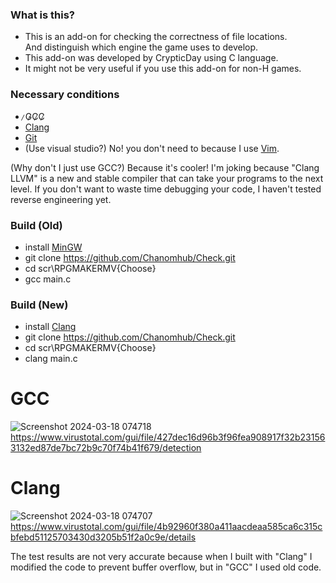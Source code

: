 ### What is this?
- This is an add-on for checking the correctness of file locations. <br>
  And distinguish which engine the game uses to develop.
- This add-on was developed by CrypticDay using C language.
- It might not be very useful if you use this add-on for non-H games.

### Necessary conditions
-   ̷G̷C̷C̷
-   [Clang](https://github.com/llvm/llvm-project)
-   [Git](https://git-scm.com/)
-   (Use visual studio?) No! you don't need to because I use [Vim](https://www.vim.org/).


(Why don't I just use GCC?) Because it's cooler! I'm joking because "Clang LLVM" is a new and stable compiler that can take your programs to the next level. If you don't want to waste time debugging your code, I haven't tested reverse engineering yet.


### Build (Old)
- install [MinGW](https://www.mingw-w64.org/)
- git clone https://github.com/Chanomhub/Check.git
- cd scr\RPGMAKERMV\{Choose}
- gcc main.c
### Build (New)
- install [Clang](https://github.com/llvm/llvm-project)
- git clone https://github.com/Chanomhub/Check.git
- cd scr\RPGMAKERMV\{Choose}
- clang main.c



# GCC
![Screenshot 2024-03-18 074718](https://github.com/Chanomhub/Check/assets/121768693/1b07502e-5fd6-4240-ad35-f18581f1877a)
https://www.virustotal.com/gui/file/427dec16d96b3f96fea908917f32b231563132ed87de7bc72b9c70f74b41f679/detection
# Clang
![Screenshot 2024-03-18 074707](https://github.com/Chanomhub/Check/assets/121768693/dd2b9935-2f7f-4c99-9d7a-948337db80ef)
https://www.virustotal.com/gui/file/4b92960f380a411aacdeaa585ca6c315cbfebd51125703430d3205b51f2a0c9e/details

The test results are not very accurate because when I built with "Clang" I modified the code to prevent buffer overflow, but in "GCC" I used old code.




